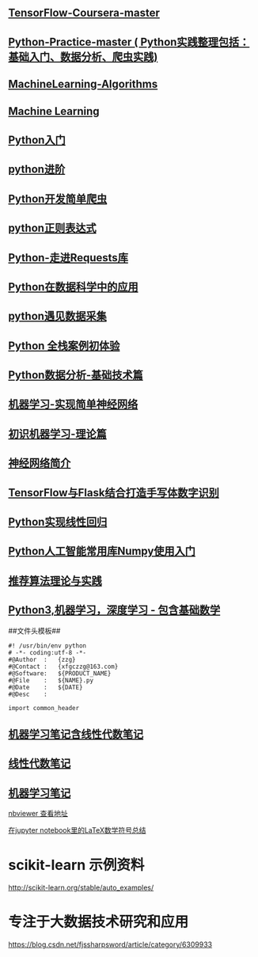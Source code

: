 ## [TensorFlow-Coursera-master](https://github.com/LittleHeap/TensorFlow-Coursera) ##
## [Python-Practice-master ( Python实践整理包括： 基础入门、数据分析、爬虫实践)](https://github.com/LittleHeap/Python-Practice) ##
## [MachineLearning-Algorithms](https://github.com/LittleHeap/MachineLearning-Algorithms) ##
## [Machine Learning](https://blog.csdn.net/willduan1/article/category/6216859) ##


## [Python入门](https://www.imooc.com/learn/177) ##
## [python进阶](https://www.imooc.com/learn/317) ##
## [Python开发简单爬虫](https://www.imooc.com/learn/563) ##
## [python正则表达式](https://www.imooc.com/learn/550) ##
## [Python-走进Requests库](https://www.imooc.com/learn/736) ##
## [Python在数据科学中的应用](https://www.imooc.com/learn/727) ##
## [python遇见数据采集](https://www.imooc.com/learn/712) ##
## [Python 全栈案例初体验](https://www.imooc.com/learn/864) ##
## [Python数据分析-基础技术篇](https://www.imooc.com/learn/843) ##

## [机器学习-实现简单神经网络](https://www.imooc.com/learn/813) ##
## [初识机器学习-理论篇](https://www.imooc.com/learn/717) ##
## [神经网络简介](https://www.imooc.com/learn/930) ##

## [TensorFlow与Flask结合打造手写体数字识别](https://www.imooc.com/learn/994) ##
## [Python实现线性回归](https://www.imooc.com/learn/972) ##
## [Python人工智能常用库Numpy使用入门](https://www.imooc.com/learn/943) ##

## [推荐算法理论与实践](https://www.imooc.com/learn/990) ##

## [Python3,机器学习，深度学习 - 包含基础数学](https://blog.csdn.net/shu15121856/article/category/6832194) ##


##文件头模板##

    #! /usr/bin/env python
    # -*- coding:utf-8 -*-
    #@Author  :   {zzg}
    #@Contact :   {xfgczzg@163.com}
    #@Software:   ${PRODUCT_NAME}
    #@File    :   ${NAME}.py
    #@Date    :   ${DATE}
    #@Desc    :
    
    import common_header
    
    
	
## [机器学习笔记含线性代数笔记 ](https://github.com/lijin-THU/notes-machine-learning) ##
## [线性代数笔记 ](https://github.com/zlotus/notes-linear-algebra) ##
## [机器学习笔记](https://github.com/zlotus/notes-LSJU-machine-learning) ##
[nbviewer 查看地址](http://nbviewer.jupyter.org/github/zlotus/notes-LSJU-machine-learning/blob/master/ReadMe.ipynb?flush_cache=true)


[在jupyter notebook里的LaTeX数学符号总结](https://blog.csdn.net/qq_39232265/article/details/78868487)


# scikit-learn 示例资料
http://scikit-learn.org/stable/auto_examples/


# 专注于大数据技术研究和应用
https://blog.csdn.net/fjssharpsword/article/category/6309933



